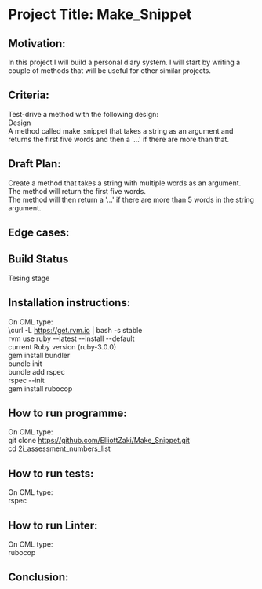 # Project Title: Make_Snippet

## Motivation: 
In this project I will build a personal diary system. I will start by writing a couple of methods that will be useful for other similar projects.<br />

## Criteria:
Test-drive a method with the following design: <br />
Design<br />
A method called make_snippet that takes a string as an argument and returns the first five words and then a '...' if there are more than that.<br />

## Draft Plan:
Create a method that takes a string with multiple words as an argument.<br />
The method will return the first five words.<br />
The method will then return a '...' if there are more than 5 words in the string argument.<br />

## Edge cases:

## Build Status
Tesing stage<br />

## Installation instructions:
On CML type:<br />
\curl -L https://get.rvm.io | bash -s stable<br />
rvm use ruby --latest --install --default <br />
current Ruby version (ruby-3.0.0)<br />
gem install bundler <br />
bundle init <br />
bundle add rspec<br />
rspec --init<br />
gem install rubocop<br />

## How to run programme:
On CML type:<br />
git clone https://github.com/ElliottZaki/Make_Snippet.git <br />
cd 2i_assessment_numbers_list <br />

## How to run tests:
On CML type:<br />
rspec<br />

## How to run Linter:
On CML type:<br />
rubocop<br />

## Conclusion:
